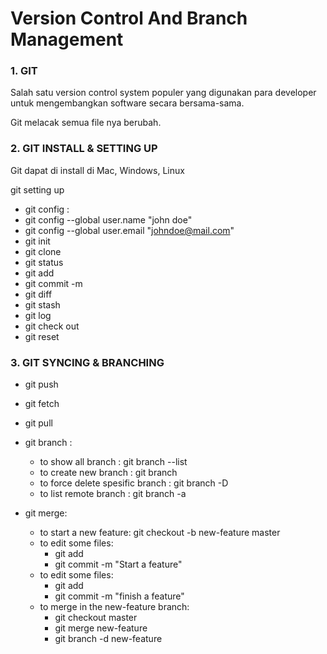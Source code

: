 # Version Control And Branch Management

### 1. GIT
Salah satu version control system populer yang digunakan para developer untuk mengembangkan software secara bersama-sama.

Git melacak semua file nya berubah.


### 2. GIT INSTALL & SETTING UP
Git dapat di install di Mac, Windows, Linux

git setting up
- git config :  
 - git config --global user.name "john doe"
 - git config --global user.email "johndoe@mail.com"
- git init
- git clone
- git status
- git add
- git commit -m
- git diff
- git stash
- git log
- git check out
- git reset

### 3. GIT SYNCING & BRANCHING 
- git push
- git fetch
- git pull

- git branch :
    - to show all branch : git branch --list
    - to create new branch : git branch <branch>
    - to force delete spesific branch : git branch -D <branch>
    - to list remote branch : git branch -a

- git merge:
    - to start a new feature:  git checkout -b new-feature master
    - to edit some files: 
        - git add <file>
        - git commit -m "Start a feature"
    - to edit some files: 
        - git add <file>
        - git commit -m "finish a feature"
    - to merge in the new-feature branch:
        - git checkout master
        - git merge new-feature
        - git branch -d new-feature 